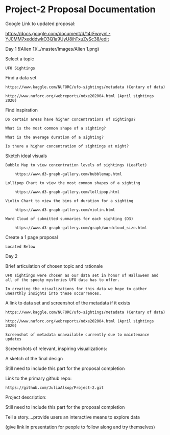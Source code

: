# Project-2 Proposal Documentation

Google Link to updated proposal:

https://docs.google.com/document/d/14rFwvynL-YJ0MM7xedddwkO3Q1a9UyU8ihTxuZySc38/edit

Day 1 ![Alien 1](../master/Images/Alien 1.png)

Select a topic 

	UFO Sightings 

Find a data set 

	https://www.kaggle.com/NUFORC/ufo-sightings/metadata (Century of data)
	
	http://www.nuforc.org/webreports/ndxe202004.html (April sightings 2020)

Find inspiration 

	Do certain areas have higher concentrations of sightings?
	
	What is the most common shape of a sighting?
	
	What is the average duration of a sighting?
	
	Is there a higher concentration of sightings at night?

Sketch ideal visuals 

	Bubble Map to view concentration levels of sightings (Leaflet)
	
		https://www.d3-graph-gallery.com/bubblemap.html
		
	Lollipop Chart to view the most common shapes of a sighting 
	
		https://www.d3-graph-gallery.com/lollipop.html
		
	Violin Chart to view the bins of duration for a sighting
	
		https://www.d3-graph-gallery.com/violin.html
		
	Word Cloud of submitted summaries for each sighting (D3)
	
		https://www.d3-graph-gallery.com/graph/wordcloud_size.html
	
Create a 1 page proposal 

	Located Below 
	

Day 2 

Brief articulation of chosen topic and rationale 

	UFO sightings were chosen as our data set in honor of Halloween and all of the spooky mysteries UFO data has to offer. 
	
	In creating the visualizations for this data we hope to gather unearthly insights into these occurrences.

A link to data set and screenshot of the metadata if it exists 

	https://www.kaggle.com/NUFORC/ufo-sightings/metadata (Century of data)
	
	http://www.nuforc.org/webreports/ndxe202004.html (April sightings 2020)
	
	Screenshot of metadata unavailable currently due to maintenance updates
	
	
Screenshots of relevant, inspiring visualizations:






A sketch of the final design 

Still need to include this part for the proposal completion

Link to the primary github repo:

	https://github.com/JuliaAlsop/Project-2.git

Project description:

Still need to include this part for the proposal completion

Tell a story….provide users an interactive means to explore data 

(give link in presentation for people to follow along and try themselves)


